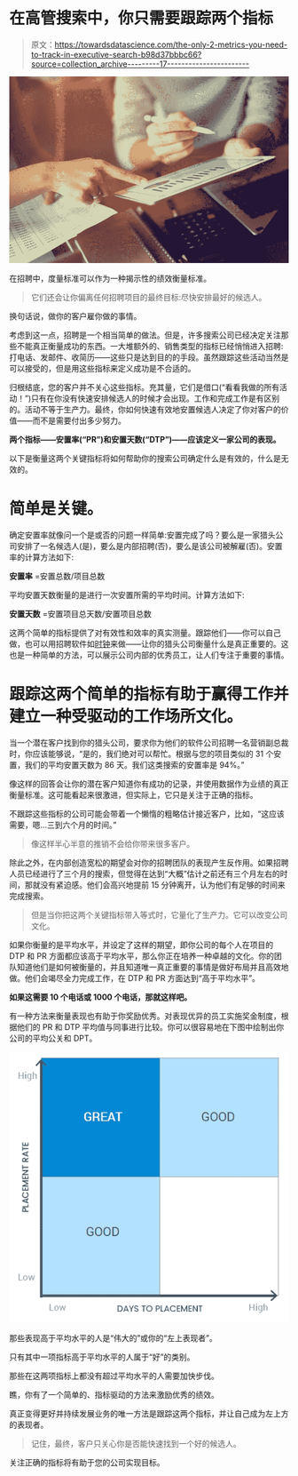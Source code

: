 # 在高管搜索中，你只需要跟踪两个指标

> 原文：<https://towardsdatascience.com/the-only-2-metrics-you-need-to-track-in-executive-search-b98d37bbbc66?source=collection_archive---------17----------------------->

![](img/130578df237e27ffe12675caf7898781.png)

在招聘中，度量标准可以作为一种揭示性的绩效衡量标准。

> 它们还会让你偏离任何招聘项目的最终目标:尽快安排最好的候选人。

换句话说，做你的客户雇你做的事情。

考虑到这一点，招聘是一个相当简单的做法。但是，许多搜索公司已经决定关注那些不能真正衡量成功的东西。一大堆额外的、销售类型的指标已经悄悄进入招聘:打电话、发邮件、收简历——这些只是达到目的的手段。虽然跟踪这些活动当然是可以接受的，但是用这些指标来定义成功是不合适的。

归根结底，您的客户并不关心这些指标。充其量，它们是借口(“看看我做的所有活动！”)只有在你没有快速安排候选人的时候才会出现。工作和完成工作是有区别的。活动不等于生产力。最终，你如何快速有效地安置候选人决定了你对客户的价值——而不是需要付出多少努力。

**两个指标——安置率(“PR”)和安置天数(“DTP”)——应该定义一家公司的表现。**

以下是衡量这两个关键指标将如何帮助你的搜索公司确定什么是有效的，什么是无效的。

# **简单是关键。**

确定安置率就像问一个是或否的问题一样简单:安置完成了吗？要么是一家猎头公司安排了一名候选人(是)，要么是内部招聘(否)，要么是该公司被解雇(否)。安置率的计算方法如下:

**安置率** =安置总数/项目总数

平均安置天数衡量的是进行一次安置所需的平均时间。计算方法如下:

**安置天数** =安置项目总天数/安置项目总数

这两个简单的指标提供了对有效性和效率的真实测量。跟踪他们——你可以自己做，也可以用招聘软件如[时钟](https://clockworkrecruiting.com/?utm_source=medium&utm_medium=post&utm_campaign=two_metrics_1018)来做——让你的猎头公司衡量什么是真正重要的。这也是一种简单的方法，可以展示公司内部的优秀员工，让人们专注于重要的事情。

# **跟踪这两个简单的指标有助于赢得工作并建立一种受驱动的工作场所文化。**

当一个潜在客户找到你的猎头公司，要求你为他们的软件公司招聘一名营销副总裁时，你应该能够说，“是的，我们绝对可以帮忙。根据与您的项目类似的 31 个安置，我们的平均安置天数为 86 天。我们这类搜索的安置率是 94%。”

像这样的回答会让你的潜在客户知道你有成功的记录，并使用数据作为业绩的真正衡量标准。这可能看起来很激进，但实际上，它只是关注于正确的指标。

不跟踪这些指标的公司可能会带着一个懒惰的粗略估计接近客户，比如，“这应该需要，嗯…三到六个月的时间。”

> 像这样半心半意的推销不会给你带来很多客户。

除此之外，在内部创造宽松的期望会对你的招聘团队的表现产生反作用。如果招聘人员已经进行了三个月的搜索，但觉得在达到“大概”估计之前还有三个月左右的时间，那就没有紧迫感。他们会高兴地提前 15 分钟离开，认为他们有足够的时间来完成搜索。

> 但是当你把这两个关键指标带入等式时，它量化了生产力。它可以改变公司文化。

如果你衡量的是平均水平，并设定了这样的期望，即你公司的每个人在项目的 DTP 和 PR 方面都应该高于平均水平，那么你正在培养一种卓越的文化。你的团队知道他们是如何被衡量的，并且知道唯一真正重要的事情是做好布局并且高效地做。他们会竭尽全力完成工作，在 DTP 和 PR 方面达到“高于平均水平”。

**如果这需要 10 个电话或 1000 个电话，那就这样吧。**

有一种方法来衡量表现也有助于你奖励优秀。对表现优异的员工实施奖金制度，根据他们的 PR 和 DTP 平均值与同事进行比较。你可以很容易地在下图中绘制出你公司的平均公关和 DPT。

![](img/a3cae83f8f5e3c29b594d414f2091fb7.png)

那些表现高于平均水平的人是“伟大的”或你的“左上表现者”。

只有其中一项指标高于平均水平的人属于“好”的类别。

那些在这两项指标上都没有超过平均水平的人需要加快步伐。

瞧，你有了一个简单的、指标驱动的方法来激励优秀的绩效。

真正变得更好并持续发展业务的唯一方法是跟踪这两个指标，并让自己成为左上方的表现者。

> 记住，最终，客户只关心你是否能快速找到一个好的候选人。

关注正确的指标将有助于您的公司实现目标。